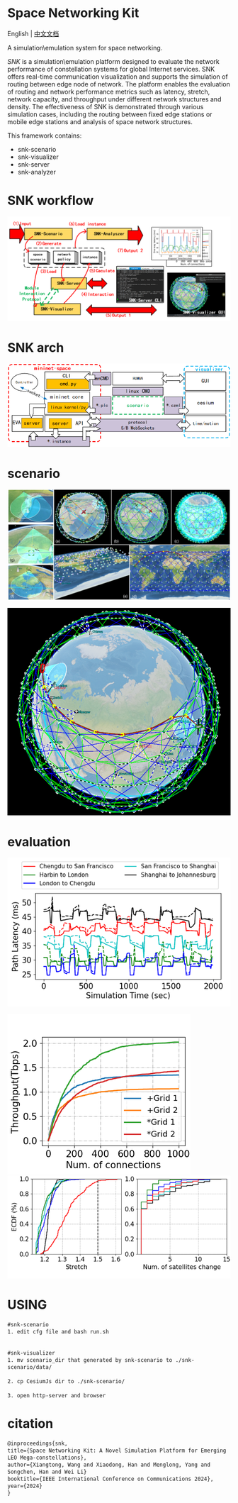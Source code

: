 # Space Networking Kit

English | [中文文档](README_ch.md)

A simulation\emulation system for space networking.



*SNK* is a simulation\emulation  platform designed to evaluate the network performance of constellation systems for global Internet services.  SNK offers real-time communication visualization and supports the simulation of routing between edge node of network.  The platform enables the evaluation of routing and network performance metrics such as latency, stretch, network capacity, and throughput under different network structures and density.   The effectiveness of SNK is demonstrated through various simulation cases, including the routing between fixed edge stations or mobile edge stations and analysis of space network structures.

This framework contains:
- snk-scenario
- snk-visualizer
- snk-server
- snk-analyzer

# SNK workflow

![](./fig/wkfl.png)

# SNK arch

![](./fig/framework.png)




# scenario

![](./fig/sce_abs.png)

![](./fig/har2lon.png)


# evaluation
![](./fig/cities.png)

![](./fig/loads_thp.png)
![](./fig/stretch_evo.png)




# USING 

```
#snk-scenario
1. edit cfg file and bash run.sh


#snk-visualizer
1. mv scenario_dir that generated by snk-scenario to ./snk-scenario/data/

2. cp CesiumJs dir to ./snk-scenario/

3. open http-server and browser 

```

# citation

```
@inproceedings{snk,
title={Space Networking Kit: A Novel Simulation Platform for Emerging LEO Mega-constellations},
author={Xiangtong, Wang and Xiaodong, Han and Menglong, Yang and Songchen, Han and Wei Li}
booktitle={IEEE International Conference on Communications 2024},
year={2024}
}

```
